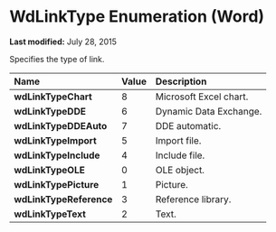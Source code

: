
# WdLinkType Enumeration (Word)

 **Last modified:** July 28, 2015

Specifies the type of link.


|**Name**|**Value**|**Description**|
|:-----|:-----|:-----|
| **wdLinkTypeChart**|8|Microsoft Excel chart.|
| **wdLinkTypeDDE**|6|Dynamic Data Exchange.|
| **wdLinkTypeDDEAuto**|7|DDE automatic.|
| **wdLinkTypeImport**|5|Import file.|
| **wdLinkTypeInclude**|4|Include file.|
| **wdLinkTypeOLE**|0|OLE object.|
| **wdLinkTypePicture**|1|Picture.|
| **wdLinkTypeReference**|3|Reference library.|
| **wdLinkTypeText**|2|Text.|
